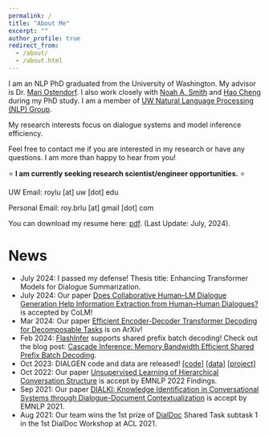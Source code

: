 ```yaml
---
permalink: /
title: "About Me"
excerpt: ""
author_profile: true
redirect_from:
  - /about/
  - /about.html
---
```


I am an NLP PhD graduated from the University of Washington. My advisor is Dr. <a href="https://people.ece.uw.edu/ostendorf/" >Mari Ostendorf</a>. I also work closely with <a href="https://nasmith.github.io/"> Noah A. Smith</a> and <a href="https://sites.google.com/site/hcheng2site/Home">Hao Cheng</a> during my PhD study. I am a member of <a href="https://nlp.washington.edu/">UW Natural Language Processing (NLP) Group</a>.

My research interests focus on dialogue systems and model inference efficiency.

Feel free to contact me if you are interested in my research or have any questions. I am more than happy to hear from you!

⭐ **I am currently seeking research scientist/engineer opportunities.** ⭐

UW Email: roylu [at] uw [dot] edu

Personal Email: roy.brlu [at] gmail [dot] com

You can download my resume here: <a href="files/boru_roylu.pdf" target="_blank">pdf</a>. (Last Update: July, 2024).

News
========
* July 2024: I passed my defense! Thesis title: Enhancing Transformer Models for Dialogue Summarization.
* July 2024: Our paper [Does Collaborative Human–LM Dialogue Generation Help Information Extraction from Human–Human Dialogues?](https://arxiv.org/abs/2307.07047) is accepted by CoLM!
* Mar 2024: Our paper [Efficient Encoder-Decoder Transformer Decoding for Decomposable Tasks](https://arxiv.org/abs/2403.13112) is on ArXiv! 
* Feb 2024: [FlashInfer](https://github.com/flashinfer-ai/flashinfer) supports shared prefix batch decoding! Check out the blog post: [Cascade Inference: Memory Bandwidth Efficient Shared Prefix Batch Decoding](https://flashinfer.ai/2024/02/02/cascade-inference.html).
* Oct 2023: DIALGEN code and data are released! [[code]](https://github.com/boru-roylu/DialGenModel/tree/main) [[data]](https://github.com/boru-roylu/DialGenModel/tree/main/dialgen_data/v1.0) [[project]](https://nlp.borulu.com/DialGen/)
* Oct 2022: Our paper [Unsupervised Learning of Hierarchical Conversation Structure](https://aclanthology.org/2022.findings-emnlp.415/) is accept by EMNLP 2022 Findings.
* Sep 2021: Our paper [DIALKI: Knowledge Identification in Conversational Systems through Dialogue-Document Contextualization](https://aclanthology.org/2021.emnlp-main.140/) is accept by EMNLP 2021.
* Aug 2021: Our team wins the 1st prize of [DialDoc](https://doc2dial.github.io/) Shared Task subtask 1 in the 1st DialDoc Workshop at ACL 2021.
